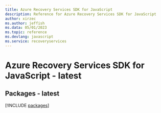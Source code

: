 ```yaml
---
title: Azure Recovery Services SDK for JavaScript
description: Reference for Azure Recovery Services SDK for JavaScript
author: xirzec
ms.author: jeffish
ms.data: 05/01/2023
ms.topic: reference
ms.devlang: javascript
ms.service: recoveryservices
---
```

# Azure Recovery Services SDK for JavaScript - latest
## Packages - latest
[!INCLUDE [packages](recovery-services-index.md)]
